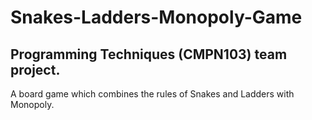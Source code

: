 # Snakes-Ladders-Monopoly-Game
## Programming Techniques (CMPN103) team project. 
A board game which combines the rules of Snakes and Ladders with Monopoly.


